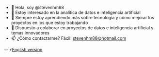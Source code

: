 - 👋 Hola, soy @stevenhm88
- 👀 Estoy interesado en la analítica de datos e inteligencia artificial
- 🌱 Siempre estoy aprendiendo más sobre tecnología y cómo mejorar los proyectos en los que estoy trabajando
- 💞️ Dispuesto a colaborar en proyectos de datos e inteligencia artificial y temas innovadores
- 📫 ¿Cómo contactarme? Fácil: stevenhm88@hotmail.com

-- ⚡[English version](https://github.com/stevenhm88/stevenhm88/blob/main/README.md)
